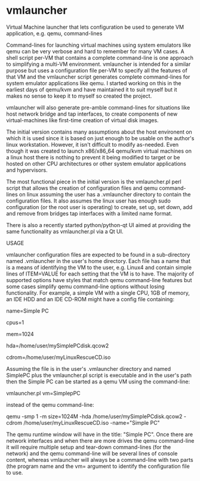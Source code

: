 # vmlauncher
Virtual Machine launcher that lets configuration be used to generate VM application, e.g. qemu, command-lines

Command-lines for launching virtual machines using system emulators like qemu can be very verbose and hard to remember for many VM cases. A shell script per-VM that contains a complete command-line is one approach to simplifying a multi-VM environment. vmlauncher is intended for a similar purpose but uses a configuration file per-VM to specify all the features of that VM and the vmlauncher script generates complete command-lines for system emulator applications like qemu. I started working on this in the earliest days of qemu/kvm and have maintained it to suit myself but it makes no sense to keep it to myself so created the project.

vmlauncher will also generate pre-amble command-lines for situations like host network bridge and tap interfaces, to create components of new virtual-machines like first-time creation of virtual disk images.

The initial version contains many assumptions about the host environent on which it is used since it is based on just enough to be usable on the author's linux workstation. However, it isn't difficult to modify as-needed. Even though it was created to launch x86/x86_64 qemu/kvm virtual machines on a linux host there is nothing to prevent it being modified to target or be hosted on other CPU architectures or other system emulator applications and hypervisors.

The most functional piece in the initial version is the vmlauncher.pl perl script that allows the creation of configuration files and qemu command-lines on linux assuming the user has a .vmlauncher directory to contain the configuration files. It also assumes the linux user has enough sudo configuration (or the root user is operating) to create, set up, set down, add and remove from bridges tap interfaces with a limited name format.

There is also a recently started python/python-qt UI aimed at providing the same functionality as vmlauncher.pl via a Qt UI.

USAGE

vmlauncher configuration files are expected to be found in a sub-directory named .vmlauncher in the user's home directory. Each file has a name that is a means of identifying the VM to the user, e.g. Linux4 and contain simple lines of ITEM=VALUE for each setting that the VM is to have. The majority of supported options have styles that match qemu command-line features but some cases simplify qemu command-line options without losing functionality. For example, a simple VM with a single CPU, 1GB of memory, an IDE HDD and an IDE CD-ROM might have a config file containing:

name=Simple PC

cpus=1

mem=1024

hda=/home/user/mySimplePCdisk.qcow2

cdrom=/home/user/myLinuxRescueCD.iso

Assuming the file is in the user's .vmlauncher directory and named SimplePC plus the vmlauncher.pl script is executable and in the user's path then the Simple PC can be started as a qemu VM using the command-line:

vmlauncher.pl vm=SimplepPC

instead of the qemu command-line:

qemu -smp 1 -m size=1024M -hda /home/user/mySimplePCdisk.qcow2 -cdrom /home/user/myLinuxRescueCD.iso -name="Simple PC"

The qemu runtime window will have in the title: "Simple PC". Once there are network interfaces and when there are more drives the qemu command-line it will require multiple setup and tear-down command-lines (for the network) and the qemu command-line will be several lines of console content, whereas vmlauncher will always be a command-line with two parts (the program name and the vm=<value> argument to identify the configuration file to use.
